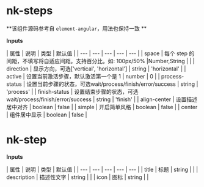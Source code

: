 # nk-steps

**该组件源码参考自 `element-angular`，用法也保持一致 **

**Inputs**

| 属性 | 说明 |  类型 | 默认值 |
| --- | --- | --- | --- | --- |
| space | 每个 step 的间距，不填写将自适应间距。支持百分比。如: 100px/50%  |Number,String | |
| direction | 显示方向，可选['vertical', 'horizontal'] | string | 'horizontal' | 
| active | 设置当前激活步骤，默认激活第一个是 1	| number | 0 |
| process-status | 设置当前步骤的状态，可选wait/process/finish/error/success | string | 'process' |
| finish-status | 设置结束步骤的状态，可选wait/process/finish/error/success | string | 'finish' |
| align-center | 设置描述居中对齐 | boolean | false |
| simple | 开启简单风格 | boolean | false | 
| center | 组件居中显示 | boolean | false |

# nk-step

**Inputs**

| 属性 | 说明 |  类型 | 默认值 |
| --- | --- | --- | --- | --- |
| title | 标题 | string | |
| description | 描述性文字 | string | |
| icon | 图标 | string | |
